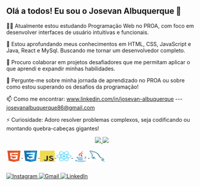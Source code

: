 ## Olá a todos! Eu sou o Josevan Albuquerque 👋
👨‍💻 Atualmente estou estudando Programação Web no PROA, com foco em desenvolver interfaces de usuário intuitivas e funcionais.

🌱 Estou aprofundando meus conhecimentos em HTML, CSS, JavaScript e Java, React e MySql. Buscando me tornar um desenvolvedor completo.

📖 Procuro colaborar em projetos desafiadores que me permitam aplicar o que aprendi e expandir minhas habilidades.

💬 Pergunte-me sobre minha jornada de aprendizado no PROA ou sobre como estou superando os desafios da programação!

📫 Como me encontrar: www.linkedin.com/in/josevan-albuquerque ---  josevanalbuquerque86@gmail.com

⚡ Curiosidade: Adoro resolver problemas complexos, seja codificando ou montando quebra-cabeças gigantes!




<div align="center">
  <a href="https://beacons.ai/Josevan07" target="_blank">
    <img height="180em" src="https://github-readme-stats.vercel.app/api?username=Josevan07&show_icons=true&theme=dark&include_all_commits=true&count_private=true"/>
    <img height="180em" src="https://github-readme-stats.vercel.app/api/top-langs/?username=Josevan07&layout=compact&langs_count=10&theme=dracula"/>
  </a>
</div>


<div>
<a href="https://beacons.ai/Josevan07">

<div style="display: inline_block"><br>
  
<img align="center" alt="HTML" height="30" width="40" src="https://raw.githubusercontent.com/devicons/devicon/master/icons/html5/html5-original.svg">
  <img align="center" alt="CSS" height="30" width="40" src="https://raw.githubusercontent.com/devicons/devicon/master/icons/css3/css3-original.svg">
  <img align="center" alt="JavaScript" height="30" width="40" src="https://raw.githubusercontent.com/devicons/devicon/master/icons/javascript/javascript-original.svg">
  <img align="center" alt="React" height="30" width="40" src="https://raw.githubusercontent.com/devicons/devicon/master/icons/react/react-original.svg">
  <img align="center" alt="Java" height="30" width="40" src="https://raw.githubusercontent.com/devicons/devicon/master/icons/java/java-original.svg">
  <img align="center" alt="MySQL" height="30" width="40" src="https://raw.githubusercontent.com/devicons/devicon/master/icons/mysql/mysql-original.svg">

</div> 

## 

<div>
<a>
  <a href="tps://www.instagram.com/design_joliv?igsh=d2VuNjZqczg0bnN1&utm_source=qr 
  <a href="https://instagram.com/rafaballerini" target="_blank">
    <img src="https://img.shields.io/badge/-Instagram-%23E4405F?style=for-the-badge&logo=instagram&logoColor=white" alt="Instagram">
  </a>

 



 <a href="mailto:josevanalbuquerque86@gmail.com" target="_blank">
  <img src="https://img.shields.io/badge/-Gmail-%23333?style=for-the-badge&logo=gmail&logoColor=white" alt="Gmail">
</a>


 <a href="https://www.linkedin.com/in/josevan-albuquerque" target="_blank">
  <img src="https://img.shields.io/badge/-LinkedIn-%230077B5?style=for-the-badge&logo=linkedin&logoColor=white" alt="LinkedIn">
</a>
</div> 



